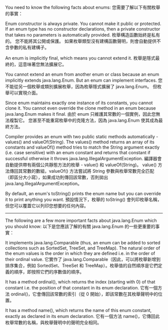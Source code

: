 You need to know the following facts about enums:
您需要了解以下有關枚舉的事實：

Enum constructor is always private. You cannot make it public or protected. If an enum type has no constructor declarations, then a private constructor that takes no parameters is automatically provided.
枚舉構造函數始終是私有的。 您不能將其公開或保護。 如果枚舉類型沒有建構函數聲明，則會自動提供不含參數的私有建構子。

An enum is implicitly final, which means you cannot extend it.
枚舉是隱式最終的，這意味著您無法擴展它。

You cannot extend an enum from another enum or class because an enum implicitly extends java.lang.Enum. But an enum can implement interfaces.
您不能從另一個枚舉或類別擴展枚舉，因為枚舉隱式擴展了 java.lang.Enum。 但枚舉可以實現介面。

Since enum maintains exactly one instance of its constants, you cannot clone it. You cannot even override the clone method in an enum because java.lang.Enum makes it final.
由於 enum 只維護其常數的一個實例，因此您無法複製它。 您甚至不能重寫枚舉中的克隆方法，因為 java.lang.Enum 使其成為最終方法。

Compiler provides an enum with two public static methods automatically - values() and valueOf(String). The values() method returns an array of its constants and valueOf() method tries to match the String argument exactly (i.e. case sensitive) with an enum constant and returns that constant if successful otherwise it throws java.lang.IllegalArgumentException.
編譯器會自動提供帶有兩個公共靜態方法的枚舉 - value() 和 valueOf(String)。 value() 方法傳回其常數的數組，valueOf() 方法嘗試將 String 參數與枚舉常數完全匹配（即區分大小寫），如果成功則傳回該常數，否則拋出 java.lang.IllegalArgumentException。

By default, an enum's toString() prints the enum name but you can override it to print anything you want.
預設情況下，枚舉的 toString() 會列印枚舉名稱，但您可以覆蓋它以列印您想要的任何內容。

***

The following are a few more important facts about java.lang.Enum which you should know:
以下是您應該了解的有關 java.lang.Enum 的一些更重要的事實：

It implements java.lang.Comparable (thus, an enum can be added to sorted collections such as SortedSet, TreeSet, and TreeMap). The natural order of the enum values is the order in which they are defined i.e. in the order of their ordinal value.
它實作了 java.lang.Comparable（因此，可以將枚舉新增到排序集合，例如 SortedSet、TreeSet 和 TreeMap）。枚舉值的自然順序是它們定義的順序，即按照它們的序數值的順序。

It has a method ordinal(), which returns the index (starting with 0) of that constant i.e. the position of that constant in its enum declaration.
它有一個方法 ordinal()，它會傳回該常數的索引（從 0 開始），即該常數在其枚舉聲明中的位置。

It has a method name(), which returns the name of this enum constant, exactly as declared in its enum declaration.
它有一個方法 name()，它傳回此枚舉常數的名稱，與枚舉聲明中的聲明完全相同。